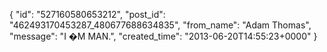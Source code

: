  {
   "id": "527160580653212",
   "post_id": "462493170453287_480677688634835",
   "from_name": "Adam Thomas",
   "message": "I �M MAN.",
   "created_time": "2013-06-20T14:55:23+0000"
 }
